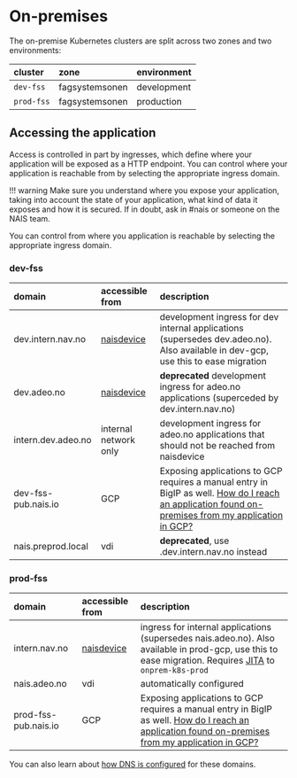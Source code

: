 # On-premises

The on-premise Kubernetes clusters are split across two zones and two environments:

| cluster        | zone                | environment |
|:---------------|:--------------------|:------------|
| `dev-fss`      | fagsystemsonen      | development |
| `prod-fss`     | fagsystemsonen      | production  |

## Accessing the application

Access is controlled in part by ingresses, which define where your application will be exposed as a HTTP endpoint. You can control where your application is reachable from by selecting the appropriate ingress domain.

!!! warning
    Make sure you understand where you expose your application, taking into account the state of your application, what kind of data it exposes and how it is secured. If in doubt, ask in \#nais or someone on the NAIS team.


You can control from where you application is reachable by selecting the appropriate ingress domain.

### dev-fss

| domain              | accessible from          | description                                                                                                                       |
|:--------------------|:-------------------------|:----------------------------------------------------------------------------------------------------------------------------------|
| dev.intern.nav.no   | [naisdevice](../device/) | development ingress for dev internal applications (supersedes dev.adeo.no). Also available in dev-gcp, use this to ease migration |
| dev.adeo.no         | [naisdevice](../device/) | **deprecated** development ingress for adeo.no applications (superceded by dev.intern.nav.no)                                     |
| intern.dev.adeo.no  | internal network only    | development ingress for adeo.no applications that should not be reached from naisdevice                                           |
| dev-fss-pub.nais.io | GCP                      | Exposing applications to GCP requires a manual entry in BigIP as well. [How do I reach an application found on-premises from my application in GCP?](migrating-to-gcp.md#how-do-i-reach-an-application-found-on-premises-from-my-application-in-gcp)                                       |
| nais.preprod.local  | vdi                      | **deprecated**, use .dev.intern.nav.no instead                                                                                    |

### prod-fss

| domain               | accessible from          | description                                                                                                                                                                  |
|:---------------------|:-------------------------|:-----------------------------------------------------------------------------------------------------------------------------------------------------------------------------|
| intern.nav.no        | [naisdevice](../device/) | ingress for internal applications (supersedes nais.adeo.no). Also available in prod-gcp, use this to ease migration. Requires [JITA](../device/jita.md) to `onprem-k8s-prod` |
| nais.adeo.no         | vdi                      | automatically configured                                                                                                                                                     |
| prod-fss-pub.nais.io | GCP                      | Exposing applications to GCP requires a manual entry in BigIP as well. [How do I reach an application found on-premises from my application in GCP?](migrating-to-gcp.md#how-do-i-reach-an-application-found-on-premises-from-my-application-in-gcp)                                                                                  |


You can also learn about [how DNS is configured](../appendix/ingress-dns.md) for these domains.

